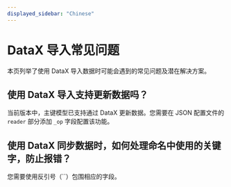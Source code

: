 ```yaml
---
displayed_sidebar: "Chinese"
---
```


# DataX 导入常见问题

本页列举了使用 DataX 导入数据时可能会遇到的常见问题及潜在解决方案。

## 使用 DataX 导入支持更新数据吗？

当前版本中，主键模型已支持通过 DataX 更新数据。您需要在 JSON 配置文件的 `reader` 部分添加 `_op` 字段配置该功能。

## 使用 DataX 同步数据时，如何处理命名中使用的关键字，防止报错？

您需要使用反引号（``）包围相应的字段。
